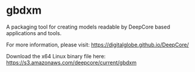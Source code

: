 # gbdxm
A packaging tool for creating models readable by DeepCore based applications and tools.

For more information, please visit: https://digitalglobe.github.io/DeepCore/ 

Download the x64 Linux binary file here: https://s3.amazonaws.com/deepcore/current/gbdxm 

